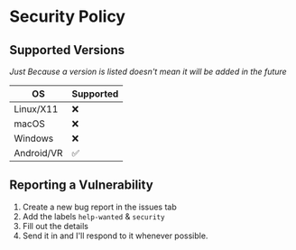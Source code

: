 # Security Policy

## Supported Versions

*Just Because a version is listed doesn't mean it will be added in the future*

| OS | Supported |
| ---------- | ------------------ |
| Linux/X11  | :x:                |
| macOS      | :x:                |
| Windows    | :x:                |
| Android/VR | :white_check_mark: |

## Reporting a Vulnerability

1. Create a new bug report in the issues tab
2. Add the labels `help-wanted` & `security`
3. Fill out the details
4. Send it in and I'll respond to it whenever possible.
